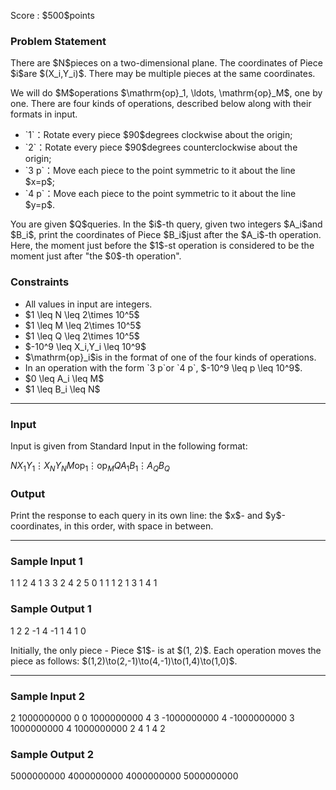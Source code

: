 
<div>

<span>

<span>

<p>
Score : $500$points
</p>

<div>

<section>

### **Problem Statement**

<p>
There are $N$pieces on a two-dimensional plane. The coordinates of Piece $i$are $(X_i,Y_i)$. There may be multiple pieces at the same coordinates.
</p>

<p>
We will do $M$operations $\mathrm{op}_1, \ldots, \mathrm{op}_M$, one by one. There are four kinds of operations, described below along with their formats in input.
</p>

<ul>

<li>
`1`：Rotate every piece $90$degrees clockwise about the origin;
</li>

<li>
`2`：Rotate every piece $90$degrees counterclockwise about the origin;
</li>

<li>
`3 p`：Move each piece to the point symmetric to it about the line $x=p$;
</li>

<li>
`4 p`：Move each piece to the point symmetric to it about the line $y=p$.
</li>

</ul>

<p>
You are given $Q$queries. In the $i$-th query, given two integers $A_i$and $B_i$, print the coordinates of Piece $B_i$just after the $A_i$-th operation. Here, the moment just before the $1$-st operation is considered to be the moment just after "the $0$-th operation".
</p>

</section>

</div>

<div>

<section>

### **Constraints**

<ul>

<li>
All values in input are integers.
</li>

<li>
$1 \leq N \leq 2\times 10^5$
</li>

<li>
$1 \leq M \leq 2\times 10^5$
</li>

<li>
$1 \leq Q \leq 2\times 10^5$
</li>

<li>
$-10^9 \leq X_i,Y_i \leq 10^9$
</li>

<li>
$\mathrm{op}_i$is in the format of one of the four kinds of operations.
</li>

<li>
In an operation with the form `3 p`or `4 p`, $-10^9 \leq p \leq 10^9$.
</li>

<li>
$0 \leq A_i \leq M$
</li>

<li>
$1 \leq B_i \leq N$
</li>

</ul>

</section>

</div>

---

<div>

<div>

<section>

### **Input**

<p>
Input is given from Standard Input in the following format:
</p>

<div>

$N$$X_1$$Y_1$$\vdots$$X_N$$Y_N$$M$$\mathrm{op}_1$$\vdots$$\mathrm{op}_M$$Q$$A_1$$B_1$$\vdots$$A_Q$$B_Q$
</div>

</section>

</div>

<div>

<section>

### **Output**

<p>
Print the response to each query in its own line: the $x$- and $y$-coordinates, in this order, with space in between.
</p>

</section>

</div>

</div>

---

<div>

<section>

### **Sample Input 1**

<div>

1
1 2
4
1
3 3
2
4 2
5
0 1
1 1
2 1
3 1
4 1

</div>

</section>

</div>

<div>

<section>

### **Sample Output 1**

<div>

1 2
2 -1
4 -1
1 4
1 0

</div>

<p>
Initially, the only piece - Piece $1$- is at $(1, 2)$. Each operation moves the piece as follows: $(1,2)\to(2,-1)\to(4,-1)\to(1,4)\to(1,0)$.
</p>

</section>

</div>

---

<div>

<section>

### **Sample Input 2**

<div>

2
1000000000 0
0 1000000000
4
3 -1000000000
4 -1000000000
3 1000000000
4 1000000000
2
4 1
4 2

</div>

</section>

</div>

<div>

<section>

### **Sample Output 2**

<div>

5000000000 4000000000
4000000000 5000000000

</div>

</section>

</div>

</span>

</span>

</div>
